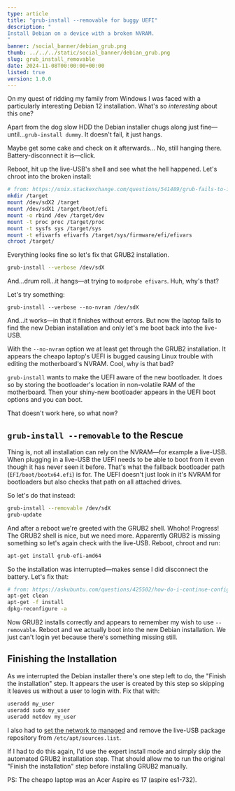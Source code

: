 ```yaml
---
type: article
title: "grub-install --removable for buggy UEFI"
description: "
Install Debian on a device with a broken NVRAM.
"
banner: /social_banner/debian_grub.png
thumb: ../../../static/social_banner/debian_grub.png
slug: grub_install_removable
date: 2024-11-08T00:00:00+00:00
listed: true
version: 1.0.0
---
```


On my quest of ridding my family from Windows I was faced with a particularly interesting Debian 12 installation.
What's so *interesting* about this one?

Apart from the dog slow HDD the Debian installer chugs along just fine—until...`grub-install dummy`.
It doesn't fail, it just hangs.

Maybe get some cake and check on it afterwards...
No, still hanging there.
Battery-disconnect it is—click.

Reboot, hit up the live-USB's shell and see what the hell happened.
Let's chroot into the broken install:
```bash
# from: https://unix.stackexchange.com/questions/541489/grub-fails-to-install-during-debian-10-installer-re-uefi-supermicro-motherboa
mkdir /target
mount /dev/sdX2 /target
mount /dev/sdX1 /target/boot/efi
mount -o rbind /dev /target/dev 
mount -t proc proc /target/proc 
mount -t sysfs sys /target/sys 
mount -t efivarfs efivarfs /target/sys/firmware/efi/efivars 
chroot /target/ 
```

Everything looks fine so let's fix that GRUB2 installation.
```bash
grub-install --verbose /dev/sdX
```
And...drum roll...it hangs—at trying to `modprobe efivars`.
Huh, why's that?

Let's try something:
```
grub-install --verbose --no-nvram /dev/sdX
```
And...it works—in that it finishes without errors.
But now the laptop fails to find the new Debian installation and only let's me boot back into the live-USB.

With the `--no-nvram` option we at least get through the GRUB2 installation.
It appears the cheapo laptop's UEFI is bugged causing Linux trouble with editing the motherboard's NVRAM.
Cool, why is that bad?

`grub-install` wants to make the UEFI aware of the new bootloader.
It does so by storing the bootloader's location in non-volatile RAM of the motherboard.
Then your shiny-new bootloader appears in the UEFI boot options and you can boot.

That doesn't work here, so what now?

## `grub-install --removable` to the Rescue

Thing is, not all installation can rely on the NVRAM—for example a live-USB.
When plugging in a live-USB the UEFI needs to be able to boot from it even though it has never seen it before.
That's what the fallback bootloader path (`EFI/boot/bootx64.efi`) is for.
The UEFI doesn't just look in it's NVRAM for bootloaders but also checks that path on all attached drives.

So let's do that instead:
```bash
grub-install --removable /dev/sdX
grub-update
```
And after a reboot we're greeted with the GRUB2 shell.
Whoho!
Progress!
The GRUB2 shell is nice, but we need more.
Apparently GRUB2 is missing something so let's again check with the live-USB.
Reboot, chroot and run:
```bash
apt-get install grub-efi-amd64
```
So the installation was interrupted—makes sense I did disconnect the battery.
Let's fix that:
```bash
# from: https://askubuntu.com/questions/425502/how-do-i-continue-configuration-if-apt-get-was-interrupted
apt-get clean
apt-get -f install
dpkg-reconfigure -a
```
Now GRUB2 installs correctly and appears to remember my wish to use `--removable`.
Reboot and we actually boot into the new Debian installation.
We just can't login yet because there's something missing still.

## Finishing the Installation
As we interrupted the Debian installer there's one step left to do, the "Finish the installation" step.
It appears the user is created by this step so skipping it leaves us without a user to login with.
Fix that with:
```bash
useradd my_user
useradd sudo my_user
useradd netdev my_user
```

I also had to [set the network to managed](https://askubuntu.com/questions/71159/network-manager-says-device-not-managed) and remove the live-USB package repository from `/etc/apt/sources.list`.

If I had to do this again, I'd use the expert install mode and simply skip the automated GRUB2 installation step.
That should allow me to run the original "Finish the installation" step before installing GRUB2 manually.

PS: The cheapo laptop was an Acer Aspire es 17 (aspire es1-732).
